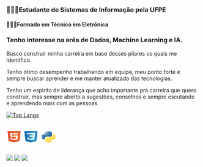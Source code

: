 ### 👨🏻‍💻Estudante de Sistemas de Informação pela UFPE

#### 👷🏻‍♂️Formado em Técnico em Eletrônica

### Tenho interesse na aréa de Dados, Machine Learning e IA. 

Busco construir minha carreira em base desses pilares os quais me identifico.

Tenho ótimo desempenho trabalhando em equipe, meu ponto forte é sempre buscar aprender e me manter atualizado das tecnologias.

Tenho um espirito de liderança que acho importante pra carreira que quero construir, mas sempre aberto a sugestões, conselhos e sempre escutando e aprendendo mais com as pessoas.

[![Top Langs](https://github-readme-stats.vercel.app/api/top-langs/?username=yagoblw&layout=compact&theme=dark)](https://github.com/anuraghazra/github-readme-stats)

<div style="display: inline_block"><br>
  <img align="center" alt="LAPA-HTML" height="30" width="40" src="https://raw.githubusercontent.com/devicons/devicon/master/icons/html5/html5-original.svg">
  <img align="center" alt="LAPA-CSS" height="30" width="40" src="https://raw.githubusercontent.com/devicons/devicon/master/icons/css3/css3-original.svg">
  <img align="center" alt="Danilo-Python" height="35" width="45" src="https://raw.githubusercontent.com/devicons/devicon/master/icons/python/python-original.svg">
</div>
  
  ##
 
<div> 

  <a href="https://instagram.com/dani_lapa/" target="_blank"><img src="https://img.shields.io/badge/-Instagram-%23E4405F?style=for-the-badge&logo=instagram&logoColor=white" target="_blank"></a>
  <a href = "mailto:danwanderleylapa@gmail.com"><img src="https://img.shields.io/badge/-Gmail-%23333?style=for-the-badge&logo=gmail&logoColor=white" target="_blank"></a>
  <a href="https://www.linkedin.com/in/dwl-27a2a6210/" target="_blank"><img src="https://img.shields.io/badge/-LinkedIn-%230077B5?style=for-the-badge&logo=linkedin&logoColor=white" target="_blank"></a>
  
  
</div>
